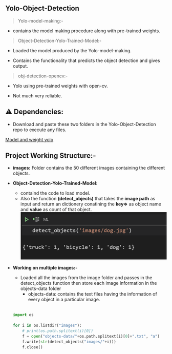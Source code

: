 
## Yolo-Object-Detection

> Yolo-model-making:-

- contains the model making procedure along with pre-trained weights.

  

> Object-Detection-Yolo-Trained-Model:-

- Loaded the model produced by the Yolo-model-making.

- Contains the functionality that predicts the object detection and gives output.

  

> obj-detection-opencv:-

- Yolo using pre-trained weights with open-cv.

- Not much very reliable.

  

  

## :warning: Dependencies:

* Download and paste these two folders in the Yolo-Object-Detection repo to execute any files.

[Model and weight yolo](https://drive.google.com/drive/folders/1twsK4s3DfXzD0O1n1UwrnUvHuzpy9Rce?usp=sharing)

  
  

## Project Working Structure:-

* **images:**  Folder contains the 50 different images containing the different objects.

* **Object-Detection-Yolo-Trained-Model:**
	*  containd the code to load model.
	*  Also the function **(detect_objects)** that takes the **image path** as input and return an dictionery conatining the **key=>** as object name and **value** as  count of that object.
![detect function](https://github.com/Shashank9928/Yolo-Object-Detection/blob/master/readme-resources/detect_func.png)

* **Working on multiple images:-** 
	*  Loaded all the images from the image folder and passes in the detect_objects function then store each image information in the objects-data folder
		* objects-data: contains the text files having the information of every object in a particular image.
	```python

	import os
	
	for i in os.listdir("images"):
		# print(os.path.splitext(i)[0])
		f = open("objects-data/"+os.path.splitext(i)[0]+".txt", "a")
		f.write(str(detect_objects("images/"+i)))
		f.close()

```